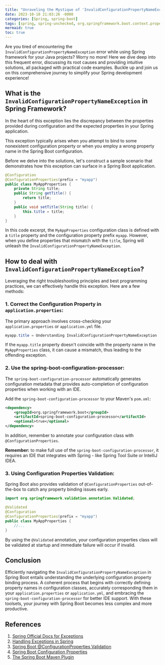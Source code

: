 ```yaml
---
title: "Unraveling the Mystique of 'InvalidConfigurationPropertyNameException' in Spring Framework"
date: 2023-10-10 21:03:26 -0000
categories: [Spring, spring-boot]
tags: [spring, spring-unchecked, org.springframework.boot.context.properties.source]
mermaid: true
toc: true
---
```



Are you tired of encountering the `InvalidConfigurationPropertyNameException` error while using Spring framework for your Java projects? Worry no more! Here we dive deep into this frequent error, discussing its root causes and providing intuitive solutions, all packaged with practical code examples. Buckle up and join us on this comprehensive journey to simplify your Spring development experience!

## What is the `InvalidConfigurationPropertyNameException` in Spring Framework?

In the heart of this exception lies the discrepancy between the properties provided during configuration and the expected properties in your Spring application.

This exception typically arises when you attempt to bind to some nonexistent configuration property or when you employ a wrong property name in the Spring Boot configuration.

Before we delve into the solutions, let's construct a sample scenario that demonstrates how this exception can surface in a Spring Boot application.

```java
@Configuration
@ConfigurationProperties(prefix = "myapp")
public class MyAppProperties {
    private String title;
    public String getTitle() {
        return title;
    }
    public void setTitle(String title) {
        this.title = title;
    }
}
```

In this code excerpt, the `MyAppProperties` configuration class is defined with a `title` property and the configuration property prefix `myapp`. However, when you define properties that mismatch with the `title`, Spring will unleash the `InvalidConfigurationPropertyNameException`.

## How to deal with `InvalidConfigurationPropertyNameException`?

Leveraging the right troubleshooting principles and best programming practices, we can effectively handle this exception. Here are a few methods:

### 1. Correct the Configuration Property in `application.properties`:

The primary approach involves cross-checking your `application.properties` or `application.yml` file. 

```java
myapp.title = Understanding InvalidConfigurationPropertyNameException
```

If the `myapp.title` property doesn't coincide with the property name in the `MyAppProperties` class, it can cause a mismatch, thus leading to the offending exception.

### 2. Use the spring-boot-configuration-processor:

The `spring-boot-configuration-processor` automatically generates configuration metadata that provides auto-completion of configuration properties when working with an IDE.

Add the `spring-boot-configuration-processor` to your Maven's `pom.xml`:

```xml
<dependency>
    <groupId>org.springframework.boot</groupId>
    <artifactId>spring-boot-configuration-processor</artifactId>
    <optional>true</optional>
</dependency>
```

In addition, remember to annotate your configuration class with `@ConfigurationProperties`.

**Remember:** to make full use of the `spring-boot-configuration-processor`, it requires an IDE that integrates with Spring - like Spring Tool Suite or IntelliJ IDEA.

### 3. Using Configuration Properties Validation:

Spring Boot also provides validation of `@ConfigurationProperties` out-of-the-box to catch any property binding issues early.

```java
import org.springframework.validation.annotation.Validated;

@Validated
@Configuration
@ConfigurationProperties(prefix = "myapp")
public class MyAppProperties {
    //...
}
```

By using the `@Validated` annotation, your configuration properties class will be validated at startup and immediate failure will occur if invalid.

## Conclusion

Efficiently navigating the `InvalidConfigurationPropertyNameException` in Spring Boot entails understanding the underlying configuration property binding process. A coherent process that begins with correctly defining property names in configuration classes, accurately corresponding them in your `application.properties` or `application.yml`, and embracing the `spring-boot-configuration-processor` for better IDE support. With these toolsets, your journey with Spring Boot becomes less complex and more productive.

## References

1. [Spring Official Docs for Exceptions](https://docs.spring.io/spring-boot/docs/2.0.x/reference/htmlsingle/#boot-features-external-config-conversion-service)
2. [Handling Exceptions in Spring](https://www.baeldung.com/exception-handling-for-rest-with-spring)
3. [Spring Boot @ConfigurationProperties Validation](https://www.baeldung.com/spring-boot-configuration-properties-validation)
4. [Spring Boot Configuration Properties](https://www.baeldung.com/configuration-properties-in-spring-boot)
5. [The Spring Boot Maven Plugin](https://docs.spring.io/spring-boot/docs/2.0.x/maven-plugin/usage.html)